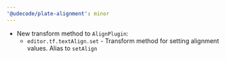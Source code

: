 ```yaml
---
'@udecode/plate-alignment': minor
---
```


- New transform method to `AlignPlugin`:
  - `editor.tf.textAlign.set` - Transform method for setting alignment values. Alias to `setAlign`
